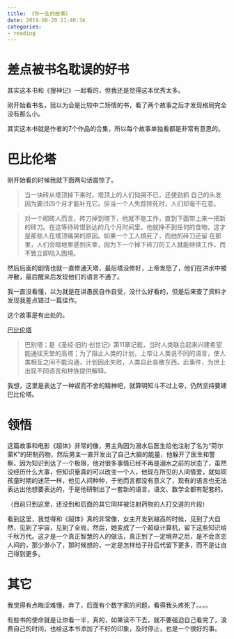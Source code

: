 ```yaml
---
title: 《你一生的故事》
date: 2019-08-20 11:40:34
categories: 
- reading
---
```


# 差点被书名耽误的好书

其实这本书和《搜神记》一起看的，但我还是觉得这本优秀太多。

刚开始看书名，我以为会是比较中二矫情的书，看了两个故事之后才发现格局完全没有那么小。

其实这本书就是作者的7个作品的合集，所以每个故事单独看都是非常有意思的。

# 巴比伦塔

刚开始看的时候我就下面两句话震惊了。

> 当一块砖从塔顶掉下来时，塔顶上的人们恸哭不已，还使劲抓 自己的头发因为要过四个月才能补充它。但当一个人失踪摔死时，人们却毫不在意。

> 对一个砌砖人而言，砖刀掉到塔下，他就不能工作，直到下面带上来一把新的砖刀。在这等待砖恨到达的几个月时间里，他就挣不到任何的食物，这才是那些人在塔顶痛哭的原因。如果一个工人搞死了，而他的砖刀还留 在那里，人们会暗地里感到庆幸，因为下一个掉下砖刀的工人就能继续工作，而不致立即陷入困境。

然后后面的剧情也就一直修通天塔，最后塔没修好，上帝发怒了，他们在洪水中被冲散，最后醒来后发现他们的语言不通了。

我一直没看懂，以为就是在讲愚民自作自受，没什么好看的，但是后来查了资料才发现我差点错过一篇佳作。

这个故事是有出处的。

[巴比伦塔](https://baike.baidu.com/item/%E5%B7%B4%E5%88%AB%E5%A1%94/67557?fromtitle=%E5%B7%B4%E6%AF%94%E4%BC%A6%E5%A1%94&fromid=70360&fr=aladdin)

> 巴别塔；是《圣经·旧约·创世记》第11章记载，当时人类联合起来兴建希望能通往天堂的高塔；为了阻止人类的计划，上帝让人类说不同的语言，使人类相互之间不能沟通，计划因此失败，人类自此各散东西。此事件，为世上出现不同语言和种族提供解释。

我想，这里是表达了一种锲而不舍的精神吧，就算明知斗不过上帝，仍然坚持要建巴比伦塔。

# 领悟

这篇故事和电影《超体》非常的像，男主角因为溺水后医生给他注射了名为“荷尔蒙K”的研制药物，然后男主一直开发出了自己大脑的能量，他躲开了医生和警察，因为知识到达了一个极限，他对很多事情已经不再是溺水之前的状态了，虽然没经历什么大事，但知识量真的可以改变一个人，他现在所见的人间情爱，就如同孩童时期的迷茫一样，他见人间种种，于他而言都没有意义了，现有的语言也无法表达出他想要表达的，于是他研制出了一套新的语言，语文、数学全都有配套的。

（目前只到这里，还没到和后面的其它同样被注射药物的人打交道的片段）

看到这里，我觉得和《超体》真的非常像，女主开发到越高的时候，见到了大自然，见到了宇宙，见到了全局，然后，她变成了一个超级计算机，留下这些知识给千秋万代。这才是一个真正智慧的人的做法，真正到了一定境界之后，是不会贪恋人间的，那少渺小了，那时候想的，一定是怎样给子孙后代留下更多，而不是让自己得到更多。

# 其它

我觉得有点晦涩难懂，弃了，后面有个数字家的问题，看得我头疼死了。。。。

有些书的使命就是让你看一半，真的，如果读不下去，就不要强迫自己看完了，浪费自己的时间，也给这本书添加了不好的印象，及时停止，也是一个很好的事。